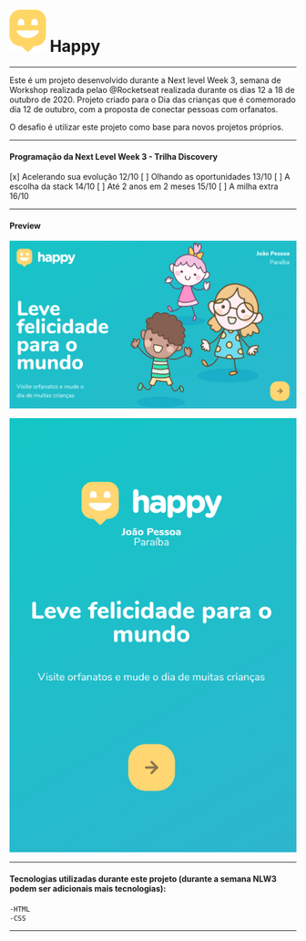 # ![Happy](https://github.com/DineiSF/NLW3-Discovery/blob/main/public/images/logo-icon.png?raw=true) Happy 
---
Este é um projeto desenvolvido durante a Next level Week 3, semana de Workshop realizada pelao @Rocketseat realizada durante os dias 12 a 18 de outubro de 2020.
Projeto criado para o Dia das crianças que é comemorado dia 12 de outubro, com a proposta de conectar pessoas com orfanatos.

O desafio é utilizar este projeto como base para novos projetos próprios.

---
#### Programação da Next Level Week 3 - Trilha Discovery 

[x] Acelerando sua evolução     12/10
[ ] Olhando as oportunidades    13/10
[ ] A escolha da stack          14/10
[ ] Até 2 anos em 2 meses       15/10
[ ] A milha extra               16/10

---

#### Preview
![Happy](https://github.com/DineiSF/NLW3-Discovery/blob/main/public/images/assets/img1.png?raw=true)

![Happy](https://github.com/DineiSF/NLW3-Discovery/blob/main/public/images/assets/img2.png?raw=true)



---
#### Tecnologias utilizadas durante este projeto (durante a semana NLW3 podem ser adicionais mais tecnologias):

    -HTML
    -CSS

---
